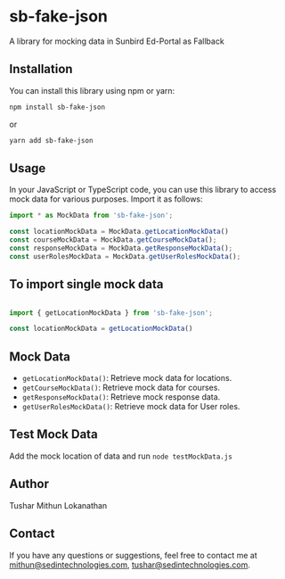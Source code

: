 # sb-fake-json

A library for mocking data in Sunbird Ed-Portal as Fallback

## Installation

You can install this library using npm or yarn:

```sh
npm install sb-fake-json
```

or

```sh
yarn add sb-fake-json
```

## Usage

In your JavaScript or TypeScript code, you can use this library to access mock data for various purposes. Import it as follows:

```javascript
import * as MockData from 'sb-fake-json';

const locationMockData = MockData.getLocationMockData()
const courseMockData = MockData.getCourseMockData();
const responseMockData = MockData.getResponseMockData();
const userRolesMockData = MockData.getUserRolesMockData();
```

## To import single mock data

```javascript

import { getLocationMockData } from 'sb-fake-json';

const locationMockData = getLocationMockData()

```

## Mock Data

- `getLocationMockData()`: Retrieve mock data for locations.
- `getCourseMockData()`: Retrieve mock data for courses.
- `getResponseMockData()`: Retrieve mock response data.
- `getUserRolesMockData()`: Retrieve mock data for User roles.

## Test Mock Data

Add the mock location of data and run `node testMockData.js`

## Author

Tushar
Mithun Lokanathan

## Contact

If you have any questions or suggestions, feel free to contact me at
mithun@sedintechnologies.com, tushar@sedintechnologies.com.
